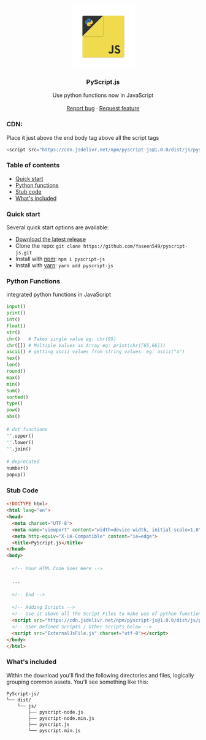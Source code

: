 <p align="center">
  <a href="https://syberstar.netlify.com/">
    <img src="https://github.com/Yaseen549/pyscript-js/blob/main/imgs/logo.png" alt="PyScript.js logo" width="165" height="165">
  </a>
</p>

<h3 align="center">PyScript.js</h3>

<p align="center">
Use python functions now in JavaScript
  <br>
  <br>
  <a href="https://github.com/Yaseen549/pyscript-js/issues/new?assignees=-&labels=bug&template=bug_report.yml">Report bug</a>
  ·
  <a href="https://github.com/Yaseen549/PyScript-js/issues/new?assignees=&labels=feature&template=feature_request.yml">Request feature</a>
</p>

### CDN:
<p>Place it just above the end body tag above all the script tags</p>

```js
<script src="https://cdn.jsdelivr.net/npm/pyscript-js@1.0.0/dist/js/pyscript.min.js" charset="utf-8"></script>
```

### Table of contents
- [Quick start](#quick-start)
- [Python functions](#python-functions)
- [Stub code](#stub-code)
- [What's included](#whats-included)
<!-- - [Bugs and feature requests](#bugs-and-feature-requests) -->

### Quick start
Several quick start options are available:

- [Download the latest release](https://github.com/Yaseen549/pyscript-js/archive/refs/tags/v1.0.0-alpha.zip)
- Clone the repo: `git clone https://github.com/Yaseen549/pyscript-js.git`
- Install with [npm](https://www.npmjs.com/): `npm i pyscript-js`
- Install with [yarn](https://www.yarnpkg.com): `yarn add pyscript-js`

<!-- Read the [Getting started page](https://pyscript.syberstar.com/) for information on the Library contents, templates, examples, and more. -->

### Python Functions
integrated python functions in JavaScript
```python
input()
print()
int()
float()
str()
chr()   # Takes single value eg: chr(95)
chr([]) # Multiple Values as Array eg: print(chr([65,66]))
ascii() # getting ascii values from string values. eg: ascii("a")
hex()
len()
round()
max()
min()
sum()
sorted()
type()
pow()
abs()

# dot functions
"".upper()
"".lower()
"".join()

# deprecated
number()
popup()
```

### Stub Code
```html
<!DOCTYPE html>
<html lang="en">
<head>
  <meta charset="UTF-8">
  <meta name="viewport" content="width=device-width, initial-scale=1.0">
  <meta http-equiv="X-UA-Compatible" content="ie=edge">
  <title>PyScript.js</title>
</head>
<body>

  <!-- Your HTML Code Goes Here -->

  ...

  <!-- End -->

  <!-- Adding Scripts -->
  <!-- Use it above all the Script Files to make use of python functions -->
  <script src="https://cdn.jsdelivr.net/npm/pyscript-js@1.0.0/dist/js/pyscript.min.js" charset="utf-8"></script>
  <!-- User Defined Scripts / Other Scripts below -->
  <script src="ExternalJsFile.js" charset="utf-8"></script>
</body>
</html>

```

### What's included
Within the download you'll find the following directories and files, logically grouping common assets. You'll see something like this:

```
PyScript-js/
└── dist/
    └── js/
        ├── pyscript-node.js
        ├── pyscript-node.min.js
        ├── pyscript.js
        └── pyscript.min.js
```

<!-- ## Bugs and feature requests

Have a bug or a feature request? Please first read the [issue guidelines](https://github.com/Yaseen549/pyscript-js/blob/main/.github/CONTRIBUTING.md) (Yet to Create) and search for existing and closed issues. If your problem or idea is not addressed yet, [please open a new issue](https://github.com/Yaseen549/pyscript-js/issues/new). -->
